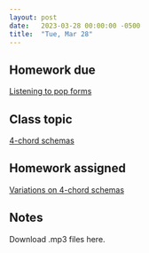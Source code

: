 ```yaml
---
layout: post
date:   2023-03-28 00:00:00 -0500
title:  "Tue, Mar 28"
---
```


## Homework due

[Listening to pop forms](https://viva.pressbooks.pub/openmusictheory/chapter/verse-chorus-form/#assignments)

## Class topic

[4-chord schemas](https://viva.pressbooks.pub/openmusictheory/chapter/4-chord-schemas/)

## Homework assigned

[Variations on 4-chord schemas](https://viva.pressbooks.pub/openmusictheory/chapter/4-chord-schemas/#assignments)

## Notes

Download .mp3 files here.